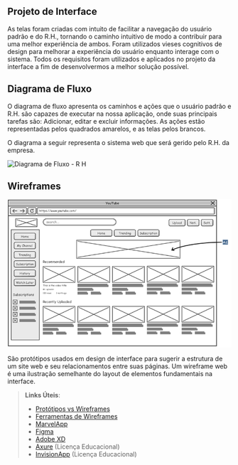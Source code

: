 
## Projeto de Interface

As telas foram criadas com intuito de facilitar a navegação do usuário padrão e do R.H., tornando o caminho intuitivo de modo a contribuir para uma melhor experiência de ambos. Foram utilizados vieses cognitivos de design para melhorar a experiência do usuário enquanto interage com o sistema. Todos os requisitos foram utilizados e aplicados no projeto da interface a fim de desenvolvermos a melhor solução possível.

## Diagrama de Fluxo

O diagrama de fluxo apresenta os caminhos e ações que o usuário padrão e R.H. são capazes de executar na nossa aplicação, onde suas principais tarefas são: Adicionar, editar e excluir informações. As ações estão representadas pelos quadrados amarelos, e as telas pelos brancos.

O diagrama a seguir representa o sistema web que será gerido pelo R.H. da empresa.

![Diagrama de Fluxo - R H](https://github.com/ICEI-PUC-Minas-PMV-ADS/pmv-ads-2023-2-e4-proj-infra-t3-grupo-1-projeto-ponto/assets/103212087/eb77772f-36a0-4f37-9729-18278ea805d3)


## Wireframes

![Exemplo de Wireframe](img/wireframe-example.png)

São protótipos usados em design de interface para sugerir a estrutura de um site web e seu relacionamentos entre suas páginas. Um wireframe web é uma ilustração semelhante do layout de elementos fundamentais na interface.
 
> **Links Úteis**:
> - [Protótipos vs Wireframes](https://www.nngroup.com/videos/prototypes-vs-wireframes-ux-projects/)
> - [Ferramentas de Wireframes](https://rockcontent.com/blog/wireframes/)
> - [MarvelApp](https://marvelapp.com/developers/documentation/tutorials/)
> - [Figma](https://www.figma.com/)
> - [Adobe XD](https://www.adobe.com/br/products/xd.html#scroll)
> - [Axure](https://www.axure.com/edu) (Licença Educacional)
> - [InvisionApp](https://www.invisionapp.com/) (Licença Educacional)
